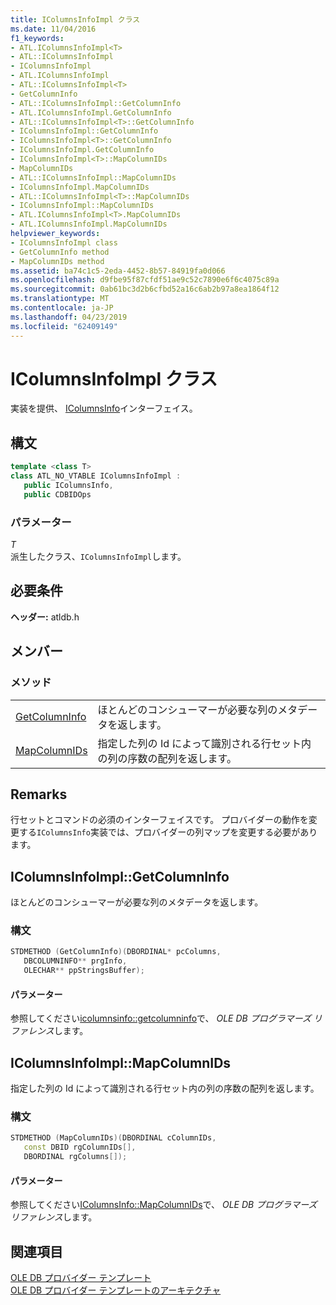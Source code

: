 ```yaml
---
title: IColumnsInfoImpl クラス
ms.date: 11/04/2016
f1_keywords:
- ATL.IColumnsInfoImpl<T>
- ATL::IColumnsInfoImpl
- IColumnsInfoImpl
- ATL.IColumnsInfoImpl
- ATL::IColumnsInfoImpl<T>
- GetColumnInfo
- ATL::IColumnsInfoImpl::GetColumnInfo
- ATL.IColumnsInfoImpl.GetColumnInfo
- ATL::IColumnsInfoImpl<T>::GetColumnInfo
- IColumnsInfoImpl::GetColumnInfo
- IColumnsInfoImpl<T>::GetColumnInfo
- IColumnsInfoImpl.GetColumnInfo
- IColumnsInfoImpl<T>::MapColumnIDs
- MapColumnIDs
- ATL::IColumnsInfoImpl::MapColumnIDs
- IColumnsInfoImpl.MapColumnIDs
- ATL::IColumnsInfoImpl<T>::MapColumnIDs
- IColumnsInfoImpl::MapColumnIDs
- ATL.IColumnsInfoImpl<T>.MapColumnIDs
- ATL.IColumnsInfoImpl.MapColumnIDs
helpviewer_keywords:
- IColumnsInfoImpl class
- GetColumnInfo method
- MapColumnIDs method
ms.assetid: ba74c1c5-2eda-4452-8b57-84919fa0d066
ms.openlocfilehash: d9fbe95f87cfdf51ae9c52c7890e6f6c4075c89a
ms.sourcegitcommit: 0ab61bc3d2b6cfbd52a16c6ab2b97a8ea1864f12
ms.translationtype: MT
ms.contentlocale: ja-JP
ms.lasthandoff: 04/23/2019
ms.locfileid: "62409149"
---
```

# <a name="icolumnsinfoimpl-class"></a>IColumnsInfoImpl クラス

実装を提供、 [IColumnsInfo](/previous-versions/windows/desktop/ms724541(v=vs.85))インターフェイス。

## <a name="syntax"></a>構文

```cpp
template <class T>
class ATL_NO_VTABLE IColumnsInfoImpl :
   public IColumnsInfo, 
   public CDBIDOps
```

### <a name="parameters"></a>パラメーター

*T*<br/>
派生したクラス、`IColumnsInfoImpl`します。

## <a name="requirements"></a>必要条件

**ヘッダー:** atldb.h

## <a name="members"></a>メンバー

### <a name="methods"></a>メソッド

|||
|-|-|
|[GetColumnInfo](#getcolumninfo)|ほとんどのコンシューマーが必要な列のメタデータを返します。|
|[MapColumnIDs](#mapcolumnids)|指定した列の Id によって識別される行セット内の列の序数の配列を返します。|

## <a name="remarks"></a>Remarks

行セットとコマンドの必須のインターフェイスです。 プロバイダーの動作を変更する`IColumnsInfo`実装では、プロバイダーの列マップを変更する必要があります。

## <a name="getcolumninfo"></a> IColumnsInfoImpl::GetColumnInfo

ほとんどのコンシューマーが必要な列のメタデータを返します。

### <a name="syntax"></a>構文

```cpp
STDMETHOD (GetColumnInfo)(DBORDINAL* pcColumns,
   DBCOLUMNINFO** prgInfo,
   OLECHAR** ppStringsBuffer);
```

#### <a name="parameters"></a>パラメーター

参照してください[icolumnsinfo::getcolumninfo](/previous-versions/windows/desktop/ms722704\(v=vs.85\))で、 *OLE DB プログラマーズ リファレンス*します。

## <a name="mapcolumnids"></a> IColumnsInfoImpl::MapColumnIDs

指定した列の Id によって識別される行セット内の列の序数の配列を返します。

### <a name="syntax"></a>構文

```cpp
STDMETHOD (MapColumnIDs)(DBORDINAL cColumnIDs,
   const DBID rgColumnIDs[],
   DBORDINAL rgColumns[]);
```

#### <a name="parameters"></a>パラメーター

参照してください[IColumnsInfo::MapColumnIDs](/previous-versions/windows/desktop/ms714200(v=vs.85))で、 *OLE DB プログラマーズ リファレンス*します。

## <a name="see-also"></a>関連項目

[OLE DB プロバイダー テンプレート](../../data/oledb/ole-db-provider-templates-cpp.md)<br/>
[OLE DB プロバイダー テンプレートのアーキテクチャ](../../data/oledb/ole-db-provider-template-architecture.md)